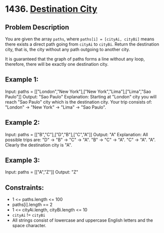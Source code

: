 # 1436. [Destination City](https://leetcode.com/problems/destination-city/description/)

## Problem Description

You are given the array `paths`, where `paths[i] = [cityAi, cityBi]` means there exists a direct path going from `cityAi` to `cityBi`. Return the destination city, that is, the city without any path outgoing to another city.

It is guaranteed that the graph of paths forms a line without any loop, therefore, there will be exactly one destination city.

## Example 1:

Input: paths = [["London","New York"],["New York","Lima"],["Lima","Sao Paulo"]]
Output: "Sao Paulo" 
Explanation: Starting at "London" city you will reach "Sao Paulo" city which is the destination city. Your trip consists of: "London" -> "New York" -> "Lima" -> "Sao Paulo".

## Example 2:

Input: paths = [["B","C"],["D","B"],["C","A"]]
Output: "A"
Explanation: All possible trips are: 
"D" -> "B" -> "C" -> "A". 
"B" -> "C" -> "A". 
"C" -> "A". 
"A". 
Clearly the destination city is "A".

## Example 3:

Input: paths = [["A","Z"]]
Output: "Z"

## Constraints:

- 1 <= paths.length <= 100
- paths[i].length == 2
- 1 <= cityAi.length, cityBi.length <= 10
- `cityAi` != `cityBi`
- All strings consist of lowercase and uppercase English letters and the space character.
